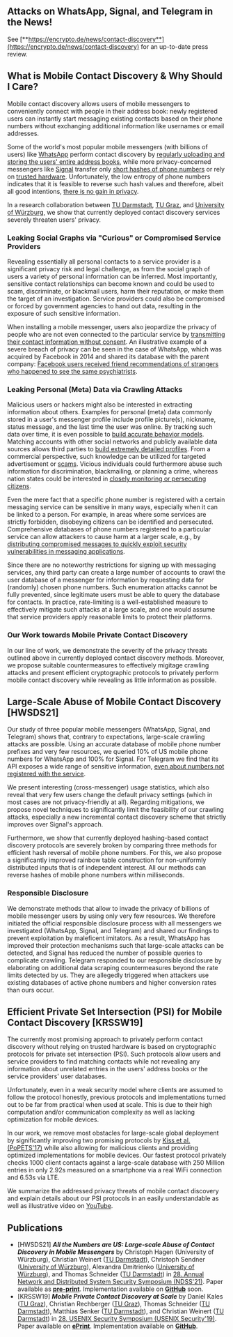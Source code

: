 ## Attacks on WhatsApp, Signal, and Telegram in the News!

See [**https://encrypto.de/news/contact-discovery**](https://encrypto.de/news/contact-discovery) for an up-to-date press review.

## What is Mobile Contact Discovery & Why Should I Care?

Mobile contact discovery allows users of mobile messengers to conveniently connect with people in their address book: newly registered users can instantly start messaging existing contacts based on their phone numbers without exchanging additional information like usernames or email addresses.

Some of the world's most popular mobile messengers (with billions of users) like [WhatsApp](https://www.whatsapp.com/) perform contact discovery by [regularly uploading and storing the users' entire address books](https://www.whatsapp.com/legal/#terms-of-service), while more privacy-concerned messengers like [Signal](https://signal.org/) transfer only [short hashes of phone numbers](https://support.signal.org/hc/en-us/articles/360007061452-Does-Signal-send-my-number-to-my-contacts-) or rely on [trusted hardware](https://signal.org/blog/private-contact-discovery/). Unfortunately, the low entropy of phone numbers indicates that it is feasible to reverse such hash values and therefore, albeit all good intentions, [there is no gain in privacy](https://doi.org/10.18420/sicherheit2018_04).

In a research collaboration between [TU Darmstadt](https://encrypto.de), [TU Graz](https://www.iaik.tugraz.at/), and [University of Würzburg](https://se.informatik.uni-wuerzburg.de/secure-software-systems-group/secure-software-systems-group/), we show that currently deployed contact discovery services severely threaten users' privacy.

### Leaking Social Graphs via "Curious" or Compromised Service Providers

Revealing essentially all personal contacts to a service provider is a significant privacy risk and legal challenge, as from the social graph of users a variety of personal information can be inferred. Most importantly, sensitive contact relationships can become known and could be used to scam, discriminate, or blackmail users, harm their reputation, or make them the target of an investigation. Service providers could also be compromised or forced by government agencies to hand out data, resulting in the exposure of such sensitive information.

When installing a mobile messenger, users also jeopardize the privacy of people who are not even connected to the particular service by [transmitting their contact information without consent](https://guild.co/blog/is-whatsapp-in-breach-of-the-gdpr-a-lawyers-view/). An illustrative
example of a severe breach of privacy can be seen in the case of WhatsApp, which was acquired by Facebook in 2014 and shared its database with the parent company: [Facebook users received friend recommendations of strangers who happened to see the same psychiatrists](https://splinternews.com/facebook-recommended-that-this-psychiatrists-patients-f-1793861472).

### Leaking Personal (Meta) Data via Crawling Attacks

Malicious users or hackers might also be interested in extracting information about others. Examples for personal (meta) data commonly stored in a user's messenger profile include profile picture(s), nickname, status message, and the last time the user was online. By tracking such data over time, it is even possible to [build accurate behavior models](https://onlinestatusmonitor.com/). Matching accounts with other social networks and publicly available data sources allows third parties to [build extremely detailed profiles](https://doi.org/10.1145/2994459.2994471). From a commercial perspective, such knowledge can be utilized for targeted advertisement or [scams](https://www.usenix.org/conference/usenixsecurity19/presentation/tu). Vicious individuals could furthermore abuse such information for discrimination, blackmailing, or planning a crime, whereas nation states could be interested in [closely monitoring or persecuting citizens](https://www.zdnet.com/article/hong-kong-protesters-warn-of-telegram-feature-that-can-disclose-their-identities/).

Even the mere fact that a specific phone number is registered with a certain messaging service can be sensitive in many ways, especially when it can be linked to a person. For example, in areas where some services are strictly forbidden, disobeying citizens can be identified and persecuted. Comprehensive databases of phone numbers registered to a particular service can allow attackers to cause harm at a larger scale, e.g., by [distributing compromised messages to quickly exploit security vulnerabilities in messaging applications](https://www.forbes.com/sites/zakdoffman/2019/11/16/new-whatsapp-threat-confirmed-android-and-ios-users-at-risk-from-malicious-video-files/).

Since there are no noteworthy restrictions for signing up with messaging services, any third party can create a large number of accounts to crawl the user database of a messenger for information by requesting data for (randomly) chosen phone numbers. Such enumeration attacks cannot be fully prevented, since legitimate users must be able to query the database for contacts. In practice, rate-limiting is a well-established measure to effectively mitigate such attacks at a large scale, and one would assume that service providers apply reasonable limits to protect their platforms.

### Our Work towards Mobile **Private** Contact Discovery

In our line of work, we demonstrate the severity of the privacy threats outlined above in currently deployed contact discovery methods. Moreover, we propose suitable countermeasures to effectively migitage crawling attacks and present efficient cryptographic protocols to privately perform mobile contact discovery while revealing as little information as possible.

## Large-Scale Abuse of Mobile Contact Discovery [HWSDS21]

Our study of three popular mobile messengers (WhatsApp, Signal, and Telegram) shows that, contrary to expectations, large-scale crawling attacks are possible. Using an accurate database of mobile phone number prefixes and very few resources, we queried 10% of US mobile phone numbers for WhatsApp and 100% for Signal. For Telegram we find that its API exposes a wide range of sensitive information, [even about numbers not registered with the service](https://core.telegram.org/tdlib/docs/classtd_1_1td__api_1_1imported_contacts.html).

We present interesting (cross-messenger) usage statistics, which also reveal that very few users change the default privacy settings (which in most cases are not privacy-friendly at all). Regarding mitigations, we propose novel techniques to significantly limit the feasibility of our crawling attacks, especially a new incremental contact discovery scheme that strictly improves over Signal's approach.

Furthermore, we show that currently deployed hashing-based contact discovery protocols are severely broken by comparing three methods for efficient hash reversal of mobile phone numbers. For this, we also propose a significantly improved rainbow table construction for non-uniformly distributed inputs that is of independent interest. All our methods can reverse hashes of mobile phone numbers within milliseconds.

### Responsible Disclosure

We demonstrate methods that allow to invade the privacy of billions of mobile messenger users by using only very few resources. We therefore initiated the official responsible disclosure process with all messengers we investigated (WhatsApp, Signal, and Telegram) and shared our findings to prevent exploitation by maleficent imitators.
As a result, WhatsApp has improved their protection mechanisms such that large-scale attacks can be detected, and Signal has reduced the number of possible queries to complicate crawling. Telegram responded to our responsible disclosure by elaborating on additional data scraping countermeasures beyond the rate limits detected by us. They are allegedly triggered when attackers use existing databases of active phone numbers and higher conversion rates than ours occur.

## Efficient Private Set Intersection (PSI) for Mobile Contact Discovery [KRSSW19]

The currently most promising approach to privately perform contact discovery without relying on trusted hardware is based on cryptographic protocols for private set intersection (PSI). Such protocols allow users and service providers to find matching contacts while not revealing any information about unrelated entries in the users' address books or the service providers' user databases.

Unfortunately, even in a weak security model where clients are assumed to follow the protocol honestly, previous protocols and implementations turned out to be far from practical when used at scale. This is due to their high computation and/or communication complexity as well as lacking optimization for mobile devices.

In our work, we remove most obstacles for large-scale global deployment by significantly improving two promising protocols by [Kiss et al. (PoPETS'17)](https://eprint.iacr.org/2017/670) while also allowing for malicious clients and providing optimized implementations for mobile devices. Our fastest protocol privately checks 1000 client contacts against a large-scale database with 250 Million entries in only 2.92s measured on a smartphone via a real WiFi connection and 6.53s via LTE.

We summarize the addressed privacy threats of mobile contact discovery and explain details about our PSI protocols in an easily understandable as well as illustrative video on [YouTube](https://www.youtube.com/watch?v=4vgKHmNaAAw).

## Publications
 * [HWSDS21] **_All the Numbers are US: Large-scale Abuse of Contact Discovery in Mobile Messengers_** by Christoph Hagen (University of Würzburg), Christian Weinert ([TU Darmstadt](https://encrypto.de/weinert)), Christoph Sendner ([University of Würzburg](https://se.informatik.uni-wuerzburg.de/secure-software-systems-group/staff0/christoph-sendner/)), Alexandra Dmitrienko ([University of Würzburg](https://se.informatik.uni-wuerzburg.de/secure-software-systems-group/staff0/alexandra-dmitrienko/)), and Thomas Schneider ([TU Darmstadt](https://encrypto.de/schneider)) in [28. Annual Network and Distributed System Security Symposium (NDSS'21)](https://www.ndss-symposium.org/ndss-2021/). Paper available as **[pre-print](https://encrypto.de/papers/HWSDS21.pdf)**. Implementation available on **[GitHub](https://github.com/contact-discovery)** soon.
 * [KRSSW19] **_Mobile Private Contact Discovery at Scale_** by Daniel Kales ([TU Graz](https://www.iaik.tugraz.at/person/daniel-kales/)), Christian Rechberger ([TU Graz](https://www.iaik.tugraz.at/person/christian-rechberger/)), Thomas Schneider ([TU Darmstadt](https://www.encrypto.de/schneider)), Matthias Senker ([TU Darmstadt](https://www.encrypto.cs.tu-darmstadt.de/home_page/news_feed/news_details_166274.en.jsp)), and Christian Weinert ([TU Darmstadt](https://www.encrypto.de/weinert)) in [28. USENIX Security Symposium (USENIX Security'19)](https://www.usenix.org/conference/usenixsecurity19). Paper available on **[ePrint](https://eprint.iacr.org/2019/517)**. Implementation available on **[GitHub](https://github.com/contact-discovery)**.
 